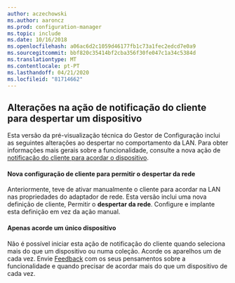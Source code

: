 ```yaml
---
author: aczechowski
ms.author: aaroncz
ms.prod: configuration-manager
ms.topic: include
ms.date: 10/16/2018
ms.openlocfilehash: a06ac6d2c1059d46177fb1c73a1fec2edcd7e0a9
ms.sourcegitcommit: bbf820c35414bf2cba356f30fe047c1a34c5384d
ms.translationtype: MT
ms.contentlocale: pt-PT
ms.lasthandoff: 04/21/2020
ms.locfileid: "81714662"
---
```

## <a name="changes-to-client-notification-action-to-wake-up-a-device"></a><a name="bkmk_wakeup"></a>Alterações na ação de notificação do cliente para despertar um dispositivo
<!--1317364-->

Esta versão da pré-visualização técnica do Gestor de Configuração inclui as seguintes alterações ao despertar no comportamento da LAN. Para obter informações mais gerais sobre a funcionalidade, consulte a nova ação de [notificação do cliente para acordar o dispositivo](../../capabilities-in-technical-preview-1810.md#bkmk_wakeup).

#### <a name="new-client-setting-to-allow-network-wake-up"></a>Nova configuração de cliente para permitir o despertar da rede
Anteriormente, teve de ativar manualmente o cliente para acordar na LAN nas propriedades do adaptador de rede. Esta versão inclui uma nova definição de cliente, Permitir o **despertar da rede**. Configure e implante esta definição em vez da ação manual. 

#### <a name="only-wake-up-a-single-device"></a>Apenas acorde um único dispositivo
Não é possível iniciar esta ação de notificação do cliente quando seleciona mais do que um dispositivo ou numa coleção. Acorde os aparelhos um de cada vez. Envie [Feedback](../../../understand/find-help.md#product-feedback) com os seus pensamentos sobre a funcionalidade e quando precisar de acordar mais do que um dispositivo de cada vez.


